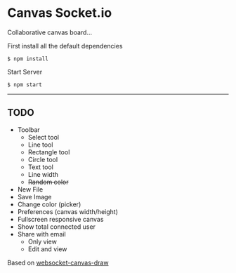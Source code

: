 # Canvas Socket.io

Collaborative canvas board...


First install all the default dependencies
```
$ npm install
```
Start Server
```
$ npm start
```
---

## TODO
* Toolbar
	* Select tool
	* Line tool
	* Rectangle tool
	* Circle tool
	* Text tool
	* Line width
	* ~~Random color~~
* New File
* Save Image
* Change color (picker)
* Preferences (canvas width/height)
* Fullscreen responsive canvas
* Show total connected user
* Share with email
	* Only view
	* Edit and view


Based on [websocket-canvas-draw](https://github.com/wesbos/websocket-canvas-draw)
